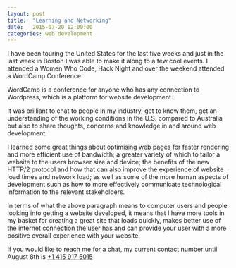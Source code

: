 ```yaml
---
layout: post
title:  "Learning and Networking"
date:   2015-07-20 12:00:00
categories: web development
---
```


I have been touring the United States for the last five weeks and just in the last week in Boston I was able to make it along to a few cool events. I attended a Women Who Code, Hack Night and over the weekend attended a WordCamp Conference.

WordCamp is a conference for anyone who has any connection to Wordpress, which is a platform for website development.

It was brilliant to chat to people in my industry, get to know them, get an understanding of the working conditions in the U.S. compared to Australia but also to share thoughts, concerns and knowledge in and around web development.

I learned some great things about optimising web pages for faster rendering and more efficient use of bandwidth; a greater variety of which to tailor a website to the users browser size and device; the benefits of the new HTTP/2 protocol and how that can also improve the experience of website load times and network load; as well as some of the more human aspects of development such as how to more effectively communicate technological information to the relevant stakeholders.

In terms of what the above paragraph means to computer users and people looking into getting a website developed, it means that I have more tools in my basket for creating a great site that loads  quickly, makes better use of the internet connection the user has and can provide your user with a more positive overall experience with your website.

If you would like to reach me for a chat, my current contact number until August 8th is <a href="tel:+14159175015">+1 415 917 5015</a>
